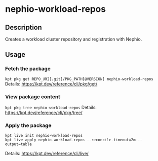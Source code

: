 # nephio-workload-repos

## Description
Creates a workload cluster repository and registration with Nephio.

## Usage

### Fetch the package
`kpt pkg get REPO_URI[.git]/PKG_PATH[@VERSION] nephio-workload-repos`
Details: https://kpt.dev/reference/cli/pkg/get/

### View package content
`kpt pkg tree nephio-workload-repos`
Details: https://kpt.dev/reference/cli/pkg/tree/

### Apply the package
```
kpt live init nephio-workload-repos
kpt live apply nephio-workload-repos --reconcile-timeout=2m --output=table
```
Details: https://kpt.dev/reference/cli/live/
